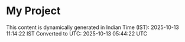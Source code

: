 # My Project

This content is dynamically generated in Indian Time (IST): 2025-10-13 11:14:22 IST
Converted to UTC: 2025-10-13 05:44:22 UTC
